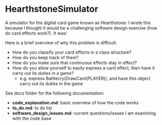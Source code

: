 # HearthstoneSimulator

A simulator for the digital card game known as Hearthstone. I wrote this because I thought it would be a challenging software design exercise (how do card effects work?). It was!

Here is a brief overview of why this problem is difficult.

- How do you classify your card effects in a class structure? 
- How do you keep track of them?
- How do you make sure that continuous effects stay in effect?
- How do you allow yourself to easily express a card effect, then have it carry out its duties in a game?
  - e.g. express Battlecry(DrawCard(PLAYER)), and have this object carry out its duties in the game

See docs folder for the following documentation:

- **code_explanation.md**: basic overview of how the code works
- **to_do.md**: to do list
- **software_design_issues.md**: current questions/issues I am examining with the code base

